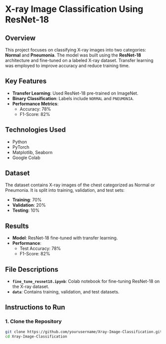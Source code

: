 # X-ray Image Classification Using ResNet-18

## Overview
This project focuses on classifying X-ray images into two categories: **Normal** and **Pneumonia**. The model was built using the **ResNet-18** architecture and fine-tuned on a labeled X-ray dataset. Transfer learning was employed to improve accuracy and reduce training time.

## Key Features
- **Transfer Learning**: Used ResNet-18 pre-trained on ImageNet.
- **Binary Classification**: Labels include `NORMAL` and `PNEUMONIA`.
- **Performance Metrics**:
  - Accuracy: 78%
  - F1-Score: 82%

## Technologies Used
- Python
- PyTorch
- Matplotlib, Seaborn
- Google Colab 

## Dataset
The dataset contains X-ray images of the chest categorized as Normal or Pneumonia. It is split into training, validation, and test sets:
- **Training**: 70%
- **Validation**: 20%
- **Testing**: 10%

## Results
- **Model**: ResNet-18 fine-tuned with transfer learning.
- **Performance**:
  - Test Accuracy: 78%
  - F1-Score: 82%

## File Descriptions
- **`fine_tune_resnet18.ipynb`**: Colab notebook for fine-tuning ResNet-18 on the X-ray dataset.
- **`data`**: Contains training, validation, and test datasets.

## Instructions to Run
### 1. Clone the Repository
```bash
git clone https://github.com/yourusername/Xray-Image-Classification.git
cd Xray-Image-Classification
